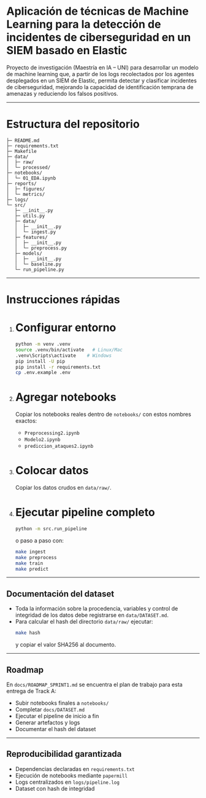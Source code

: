 # Aplicación de técnicas de Machine Learning para la detección de incidentes de ciberseguridad en un SIEM basado en Elastic

Proyecto de investigación (Maestría en IA – UNI) para desarrollar un modelo de machine learning que, a partir de los logs recolectados por los agentes desplegados en un SIEM de Elastic, permita detectar y clasificar incidentes de ciberseguridad, mejorando la capacidad de identificación temprana de amenazas y reduciendo los falsos positivos.

---

# Estructura del repositorio

```text
├─ README.md
├─ requirements.txt              
├─ Makefile
├─ data/
│  ├─ raw/                       
│  └─ processed/                 
├─ notebooks/
│  └─ 01_EDA.ipynb              
├─ reports/
│  ├─ figures/                   
│  └─ metrics/                   
├─ logs/                         
└─ src/
   ├─ __init__.py
   ├─ utils.py
   ├─ data/
   │  ├─ __init__.py
   │  └─ ingest.py               
   ├─ features/
   │  ├─ __init__.py
   │  └─ preprocess.py           
   ├─ models/
   │  ├─ __init__.py
   │  └─ baseline.py         
   └─ run_pipeline.py            
```

---

# Instrucciones rápidas

1. # Configurar entorno
   ```bash
   python -m venv .venv
   source .venv/bin/activate   # Linux/Mac
   .venv\Scripts\activate    # Windows
   pip install -U pip
   pip install -r requirements.txt
   cp .env.example .env
   ```

2. # Agregar notebooks
   Copiar los notebooks reales dentro de `notebooks/` con estos nombres exactos:
   - `Preprocessing2.ipynb`
   - `Modelo2.ipynb`
   - `prediccion_ataques2.ipynb`

3. # Colocar datos
   Copiar los datos crudos en `data/raw/`.

4. # Ejecutar pipeline completo
   ```bash
   python -m src.run_pipeline
   ```
   o paso a paso con:
   ```bash
   make ingest
   make preprocess
   make train
   make predict
   ```

---

## Documentación del dataset

- Toda la información sobre la procedencia, variables y control de integridad de los datos debe registrarse en `data/DATASET.md`.  
- Para calcular el hash del directorio `data/raw/` ejecutar:
  ```bash
  make hash
  ```
  y copiar el valor SHA256 al documento.

---

## Roadmap

En `docs/ROADMAP_SPRINT1.md` se encuentra el plan de trabajo para esta entrega de Track A:
- Subir notebooks finales a `notebooks/`
- Completar `docs/DATASET.md`
- Ejecutar el pipeline de inicio a fin
- Generar artefactos y logs
- Documentar el hash del dataset

---

## Reproducibilidad garantizada

- Dependencias declaradas en `requirements.txt`
- Ejecución de notebooks mediante `papermill`
- Logs centralizados en `logs/pipeline.log`
- Dataset con hash de integridad
